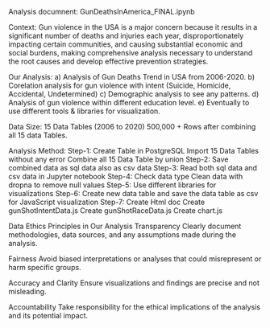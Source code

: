 Analysis documnent: GunDeathsInAmerica_FINAL.ipynb

Context:
Gun violence in the USA is a major concern because it results in a significant number of deaths and injuries each year, disproportionately impacting certain communities, and causing substantial economic and social burdens, making comprehensive analysis necessary to understand the root causes and develop effective prevention strategies.

Our Analysis:
a) Analysis of Gun Deaths Trend in USA from 2006-2020.
b) Corelation analysis for gun violence with intent (Suicide, Homicide, Accidental, Undetermined)
c) Demographic analysis to see any patterns.
d) Analysis of gun violence within different education level. 
e) Eventually to use different tools & libraries for  visualization.

Data Size:
15 Data Tables (2006 to 2020)
500,000 + Rows after combining all 15 data Tables.

Analysis Method:
Step-1:
Create Table in PostgreSQL
Import 15 Data Tables without any error
Combine all 15 Data Table by union
Step-2:
Save combined data as sql data also as csv data
Step-3:
Read both sql data and csv data in Jupyter notebook
Step-4:
Check data type
Clean data with dropna to remove null values
Step-5:
Use different libraries for visualizations
Step-6:
Create new data table and save the data table as csv for JavaScript visualization
Step-7:
Create Html doc
Create gunShotIntentData.js
Create gunShotRaceData.js
Create chart.js

Data Ethics Principles in Our Analysis
Transparency
Clearly document methodologies, data sources, and any assumptions made during the analysis.

 Fairness
Avoid biased interpretations or analyses that could misrepresent or harm specific groups.

 Accuracy and Clarity
Ensure visualizations and findings are precise and not misleading.

 Accountability
Take responsibility for the ethical implications of the analysis and its potential impact.







